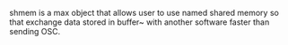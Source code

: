 shmem is a max object that allows user to use named shared memory so that exchange data stored in buffer~ with another software faster than sending OSC.
